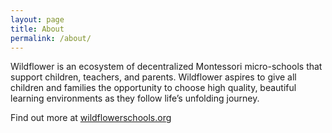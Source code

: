 ```yaml
---
layout: page
title: About
permalink: /about/
---
```


Wildflower is an ecosystem of decentralized Montessori micro-schools that support children, teachers, and parents. Wildflower aspires to give all children and families the opportunity to choose high quality, beautiful learning environments as they follow life’s unfolding journey.

Find out more at [wildflowerschools.org](https://wildflowerschools.org/)
